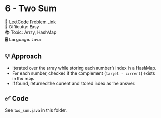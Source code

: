 # 6 - Two Sum

🔗 [LeetCode Problem Link](https://leetcode.com/problems/two-sum/)  
📌 Difficulty: Easy  
📚 Topic: Array, HashMap  
🖥️ Language: Java

## 💡 Approach
- Iterated over the array while storing each number’s index in a HashMap.
- For each number, checked if the complement (`target - current`) exists in the map.
- If found, returned the current and stored index as the answer.

## ✅ Code
See `two_sum.java` in this folder.
